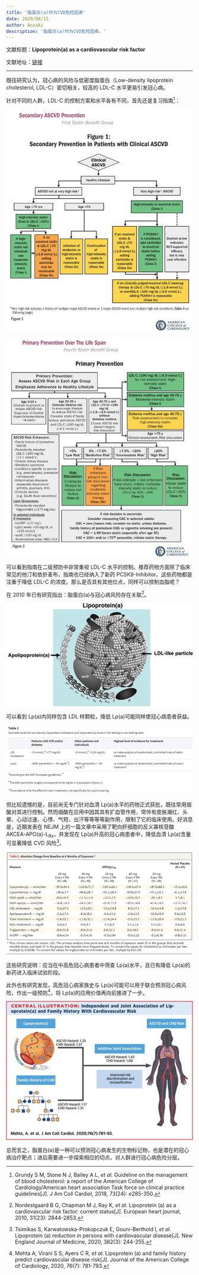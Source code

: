 ```yaml
---
title: '脂蛋白(a)作为CVD危险因素'
date: 2020/08/15
author: Aozaki
description: '脂蛋白(a)作为CVD危险因素。'
---
```


文献标题：**Lipoprotein(a) as a cardiovascular risk factor**

文献地址：[链接](https://academic.oup.com/eurheartj/article/31/23/2844/2398484)

---

既往研究认为，冠心病的风险与低密度脂蛋白（Low-density lipoprotein cholesterol, LDL-C）密切相关，较高的 LDL-C 水平更易引发冠心病。

针对不同的人群，LDL-C 的控制方案和水平各有不同，首先还是复习指南[^1]：

![ASCVD-secondary prevention](../../public/images/20200815/0002.jpg '二级预防')

![ASCVD-secondary prevention](../../public/images/20200815/0001.jpg '一级预防')

可以看到指南在二级预防中非常重视 LDL-C 水平的控制。推荐药物方面除了临床常见的他汀和依折麦布，指南也已经纳入了新药 PCSK9-Inhibitor。这些药物都是注重于降低 LDL-C 的浓度。那么是否具有其他位点，同样可以控制血脂呢？

在 2010 年已有研究指出：脂蛋白(a)与冠心病风险存在关联[^3]。

![Lp(a)structure](../../public/images/20200815/0003.jpg 'Lp(a) 结构，由共价结合的LDL样颗粒和Apo(a)组成')

可以看到 Lp(a)内同样包含 LDL 样颗粒，降低 Lp(a)可能同样使冠心病患者获益。

![Lp(a)level](../../public/images/20200815/0004.jpg '文中同样提出了Lp(a)的控制水平')

但比较遗憾的是，目前尚无专门针对血清 Lp(a)水平的药物正式获批，既往常用烟酸对其进行控制。然而烟酸在应用中因其具有扩血管作用，常伴有皮肤潮红、头晕、心动过速、心悸、气短、出汗等等等等副作用，限制了它的临床使用。好消息是，近期发表在 NEJM 上的一篇文章中采用了靶向肝细胞的反义寡核苷酸 AKCEA-APO(a)-L<sub>Rx</sub>，并发现在 Lp(a)升高的冠心病患者中，降低血清 Lp(a)含量可显著降低 CVD 风险[^2]。

![Lp(a)treated level](../../public/images/20200815/0005.jpg '治疗效果非常不错')

这些研究说明：应当在中高危冠心病患者中筛查 Lp(a)水平，且已有降低 Lp(a)的新药进入临床试验阶段。

此外也有研究发现，高危冠心病家族史与 Lp(a)可能可以用于联合预测冠心病风险，作出一级预防[^4]，将 Lp(a)的应用价值再向前推进了一步。

![Lp(a)treated level](../../public/images/20200815/0006.jpg 'Lp(a)水平与家族史联合预测冠心病风险')

总而言之，脂蛋白(a)是一种可以预测冠心病发生的生物标记物，也是潜在的冠心病治疗靶点；进后需要进一步探索相应的切点，对人群进行冠心病危险分层。

[^1]: Grundy S M, Stone N J, Bailey A L, _et al._ Guideline on the management of blood cholesterol: a report of the American College of Cardiology/American heart association Task force on clinical practice guidelines[J]. J Am Coll Cardiol, 2018, 73(24): e285-350.
[^2]: Tsimikas S, Karwatowska-Prokopczuk E, Gouni-Berthold I, _et al_. Lipoprotein (a) reduction in persons with cardiovascular disease[J]. New England Journal of Medicine, 2020, 382(3): 244-255.
[^3]: Nordestgaard B G, Chapman M J, Ray K, _et al._ Lipoprotein (a) as a cardiovascular risk factor: current status[J]. European heart journal, 2010, 31(23): 2844-2853.
[^4]: Mehta A, Virani S S, Ayers C R, _et al._ Lipoprotein (a) and family history predict cardiovascular disease risk[J]. Journal of the American College of Cardiology, 2020, 76(7): 781-793.
